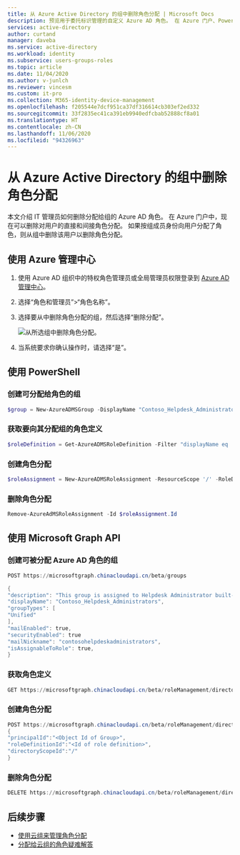```yaml
---
title: 从 Azure Active Directory 的组中删除角色分配 | Microsoft Docs
description: 预览用于委托标识管理的自定义 Azure AD 角色。 在 Azure 门户、PowerShell 或图形 API 中管理 Azure 角色。
services: active-directory
author: curtand
manager: daveba
ms.service: active-directory
ms.workload: identity
ms.subservice: users-groups-roles
ms.topic: article
ms.date: 11/04/2020
ms.author: v-junlch
ms.reviewer: vincesm
ms.custom: it-pro
ms.collection: M365-identity-device-management
ms.openlocfilehash: f205544e7dcf951ca37df316614cb303ef2ed332
ms.sourcegitcommit: 33f2835ec41ca391eb9940edfcbab52888cf8a01
ms.translationtype: HT
ms.contentlocale: zh-CN
ms.lasthandoff: 11/06/2020
ms.locfileid: "94326963"
---
```

# <a name="remove-role-assignments-from-a-group-in-azure-active-directory"></a>从 Azure Active Directory 的组中删除角色分配

本文介绍 IT 管理员如何删除分配给组的 Azure AD 角色。 在 Azure 门户中，现在可以删除对用户的直接和间接角色分配。 如果按组成员身份向用户分配了角色，则从组中删除该用户以删除角色分配。

## <a name="using-azure-admin-center"></a>使用 Azure 管理中心

1. 使用 Azure AD 组织中的特权角色管理员或全局管理员权限登录到 [Azure AD 管理中心](https://portal.azure.cn/#blade/Microsoft_AAD_IAM/ActiveDirectoryMenuBlade/Overview)。

1. 选择“角色和管理员”>“角色名称”。

1. 选择要从中删除角色分配的组，然后选择“删除分配”。

   ![从所选组中删除角色分配。](./media/groups-remove-assignment/remove-assignment.png)

1. 当系统要求你确认操作时，请选择“是”。

## <a name="using-powershell"></a>使用 PowerShell

### <a name="create-a-group-that-can-be-assigned-to-role"></a>创建可分配给角色的组

```powershell
$group = New-AzureADMSGroup -DisplayName "Contoso_Helpdesk_Administrators" -Description "This group is assigned to Helpdesk Administrator built-in role in Azure AD." -MailEnabled $true -SecurityEnabled $true -MailNickName "contosohelpdeskadministrators" -IsAssignableToRole $true
```

### <a name="get-the-role-definition-you-want-to-assign-the-group-to"></a>获取要向其分配组的角色定义

```powershell
$roleDefinition = Get-AzureADMSRoleDefinition -Filter "displayName eq 'Helpdesk Administrator'"
```

### <a name="create-a-role-assignment"></a>创建角色分配

```powershell
$roleAssignment = New-AzureADMSRoleAssignment -ResourceScope '/' -RoleDefinitionId $roleDefinition.Id -PrincipalId $group.objectId
```

### <a name="remove-the-role-assignment"></a>删除角色分配

```powershell
Remove-AzureAdMSRoleAssignment -Id $roleAssignment.Id 
```

## <a name="using-microsoft-graph-api"></a>使用 Microsoft Graph API

### <a name="create-a-group-that-can-be-assigned-an-azure-ad-role"></a>创建可被分配 Azure AD 角色的组

```powershell
POST https://microsoftgraph.chinacloudapi.cn/beta/groups

{
"description": "This group is assigned to Helpdesk Administrator built-in role of Azure AD",
"displayName": "Contoso_Helpdesk_Administrators",
"groupTypes": [
"Unified"
],
"mailEnabled": true,
"securityEnabled": true
"mailNickname": "contosohelpdeskadministrators",
"isAssignableToRole": true,
}
```

### <a name="get-the-role-definition"></a>获取角色定义

```powershell
GET https://microsoftgraph.chinacloudapi.cn/beta/roleManagement/directory/roleDefinitions?$filter = displayName eq ‘Helpdesk Administrator’
```

### <a name="create-the-role-assignment"></a>创建角色分配

```powershell
POST https://microsoftgraph.chinacloudapi.cn/beta/roleManagement/directory/roleAssignments
{
"principalId":"<Object Id of Group>",
"roleDefinitionId":"<Id of role definition>",
"directoryScopeId":"/"
}
```

### <a name="delete-role-assignment"></a>删除角色分配

```powershell
DELETE https://microsoftgraph.chinacloudapi.cn/beta/roleManagement/directory/roleAssignments/<Id of role assignment>
```

## <a name="next-steps"></a>后续步骤

- [使用云组来管理角色分配](groups-concept.md)
- [分配给云组的角色疑难解答](groups-faq-troubleshooting.md)

